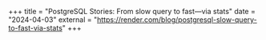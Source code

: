 

+++
title = "PostgreSQL Stories: From slow query to fast—via stats"
date = "2024-04-03"
external = "https://render.com/blog/postgresql-slow-query-to-fast-via-stats"
+++
